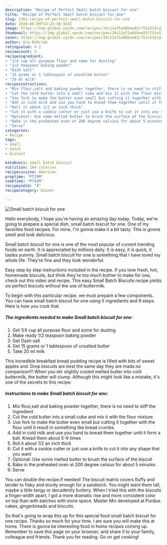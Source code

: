 ```yaml
---
description: "Recipe of Perfect Small batch biscuit for one"
title: "Recipe of Perfect Small batch biscuit for one"
slug: 1361-recipe-of-perfect-small-batch-biscuit-for-one
date: 2020-09-09T14:23:40.543Z
image: https://img-global.cpcdn.com/recipes/34c11e75a86bee83/751x532cq70/small-batch-biscuit-for-one-recipe-main-photo.jpg
thumbnail: https://img-global.cpcdn.com/recipes/34c11e75a86bee83/751x532cq70/small-batch-biscuit-for-one-recipe-main-photo.jpg
cover: https://img-global.cpcdn.com/recipes/34c11e75a86bee83/751x532cq70/small-batch-biscuit-for-one-recipe-main-photo.jpg
author: Ora McBride
ratingvalue: 4.1
reviewcount: 3
recipeingredient:
- "1/4 cup all purpose flour and some for dusting"
- "1/2 teaspoon baking powder"
- "Dash salt"
- "15 grams or 1 tablespoon of unsalted butter"
- "20 ml milk"
recipeinstructions:
- "Mix flour,salt and baking powder together, there is no need to stiff the ingredient"
- "Cut the cold butter into a small cube and mix it with the flour mixture"
- "Use fork to make the butter even small but cutting it together with the flour until it result in something like bread crumbs"
- "Add in cold milk and use you hand to knead them together until it form a ball. Knead them about 5-6 times"
- "Roll it about 1/2 an inch thick"
- "Cut it with a cookie cutter or just use a knife to cut it into any shape that you want"
- "Optional: Use some melted butter to brush the surface of the biscuit"
- "Bake in the preheated oven at 200 degree celsius for about 5 minutes"
- "Serve"
categories:
- Recipe
tags:
- small
- batch
- biscuit

katakunci: small batch biscuit 
nutrition: 264 calories
recipecuisine: American
preptime: "PT29M"
cooktime: "PT42M"
recipeyield: "4"
recipecategory: Dinner

---
```



![Small batch biscuit for one](https://img-global.cpcdn.com/recipes/34c11e75a86bee83/751x532cq70/small-batch-biscuit-for-one-recipe-main-photo.jpg)

Hello everybody, I hope you're having an amazing day today. Today, we're going to prepare a special dish, small batch biscuit for one. One of my favorites food recipes. For mine, I'm gonna make it a bit tasty. This is gonna smell and look delicious.

Small batch biscuit for one is one of the most popular of current trending foods on earth. It is appreciated by millions daily. It is easy, it is quick, it tastes yummy. Small batch biscuit for one is something that I have loved my whole life. They're fine and they look wonderful.

Easy step by step instructions included in the recipe. If you love fresh, hot, homemade biscuits, but think they&#39;re too much bother to make for one, check out this video and recipe. This easy Small Batch Biscuits recipe yields six perfect biscuits without the use of buttermilk.


To begin with this particular recipe, we must prepare a few components. You can have small batch biscuit for one using 5 ingredients and 9 steps. Here is how you cook that.

<!--inarticleads1-->

##### The ingredients needed to make Small batch biscuit for one:

1. Get 1/4 cup all purpose flour and some for dusting
1. Make ready 1/2 teaspoon baking powder
1. Get Dash salt
1. Get 15 grams or 1 tablespoon of unsalted butter
1. Take 20 ml milk


This incredible breakfast bread pudding recipe is filled with bits of sweet apples and. Drop biscuits are best the same day they are made.no comparison!!! When you stir slightly cooled melted butter into cold buttermilk, the butter will clump. Although this might look like a mistake, it&#39;s one of the secrets to this recipe. 

<!--inarticleads2-->

##### Instructions to make Small batch biscuit for one:

1. Mix flour,salt and baking powder together, there is no need to stiff the ingredient
1. Cut the cold butter into a small cube and mix it with the flour mixture
1. Use fork to make the butter even small but cutting it together with the flour until it result in something like bread crumbs
1. Add in cold milk and use you hand to knead them together until it form a ball. Knead them about 5-6 times
1. Roll it about 1/2 an inch thick
1. Cut it with a cookie cutter or just use a knife to cut it into any shape that you want
1. Optional: Use some melted butter to brush the surface of the biscuit
1. Bake in the preheated oven at 200 degree celsius for about 5 minutes
1. Serve


You can double the recipe.if needed! The biscuit matrix covers fluffy and tender to flaky and sturdy enough for a sandwich. You might want them tall, maybe a little tangy or decadently buttery. When I tried this with the biscuits a finger-width apart, I got a more dramatic rise and more consistent color on top than with batches with more space. Master Mix developed at Purdue. cakes, gingerbreads and biscuits. 

So that's going to wrap this up for this special food small batch biscuit for one recipe. Thanks so much for your time. I am sure you will make this at home. There is gonna be interesting food in home recipes coming up. Remember to save this page on your browser, and share it to your family, colleague and friends. Thank you for reading. Go on get cooking!
